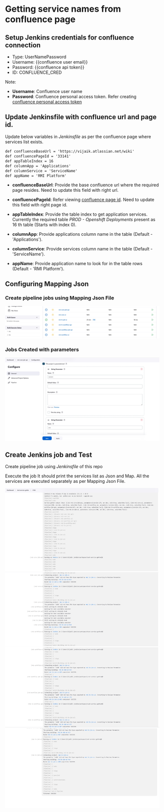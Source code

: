 # Getting service names from confluence page

## Setup Jenkins credentials for confluence connection
- Type: UserNamePassword
- Username: {{confluence user email}}
- Password: {{confluence api token}}
- ID: CONFLUENCE_CRED

Note: 
- **Username**: Confluence user name
- **Password**: Confluence personal access token. Refer creating [confluence personal access token](https://confluence.atlassian.com/enterprise/using-personal-access-tokens-1026032365.html)

## Update Jenkinsfile with confluence url and page id.
Update below variables in *Jenkinsfile* as per the confluence page where services list exists.

```
def confluenceBaseUrl = 'https://vijaik.atlassian.net/wiki'
def confluencePageId = '33141'
def appTableIndex = 16
def columnApp = 'Applications'
def columnService = 'ServiceName'
def appName = 'RMI Platform'
```
- **confluenceBaseUrl**: Provide the base confluence url where the required page resides. Need to update this field with right url.

- **confluencePageId**: Refer viewing [confluence page id](https://confluence.atlassian.com/confkb/how-to-get-confluence-page-id-648380445.html). Need to update this field with right page id.

- **appTableIndex**: Provide the table index to get application services. Currently the required table *PROD - Openshift Deployments* present as 16 th table (Starts with index 0).

- **columnApp**: Provide applications column name in the table (Default - 'Applications').

- **columnService**: Provide services column name in the table (Default - 'ServiceName').

- **appName**: Provide application name to look for in the table rows (Default - 'RMI Platform').

## Configuring Mapping Json 
### Create pipeline jobs using Mapping Json File


![jenkins-job-mapping-Json](https://github.com/vijaikannangit/test-service-getter/blob/main/mapping_json.jpeg)


### Jobs Created with parameters

![jenkins-job-mapping-Json-Parameters](https://github.com/vijaikannangit/test-service-getter/blob/main/mapping_json_parameters.jpeg)

## Create Jenkins job and Test
Create pipeline job using *Jenkinsfile* of this repo

Execute the job
It should print the services list as Json and Map. All the services are executed separately as per Mapping Json File.

![jenkins-job-listing-services](https://github.com/vijaikannangit/test-service-getter/blob/main/jenkins-job-listing-services1.png)
![jenkins-job-listing-services](https://github.com/vijaikannangit/test-service-getter/blob/main/jenkins-job-listing-services2.png)
![jenkins-job-listing-services](https://github.com/vijaikannangit/test-service-getter/blob/main/jenkins-job-listing-services3.png)
![jenkins-job-listing-services](https://github.com/vijaikannangit/test-service-getter/blob/main/jenkins-job-listing-services4.png)

